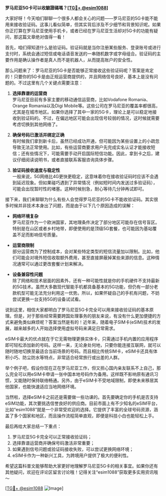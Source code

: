 **罗马尼亚5G卡可以收驗證碼嗎？[[TG💪+ @esim1088](https://t.me/s/esim1088)]**

大家好呀！今天咱们聊聊一个很多人都会关心的问题——罗马尼亚的5G卡能不能用来接收验证码。这事儿看似简单，但其实背后涉及不少细节和背景知识呢。如果你正打算在罗马尼亚使用手机卡，或者已经在罗马尼亚生活却对5G卡的功能有疑问，那这篇文章绝对值得一看！

首先，咱们得知道什么是验证码。验证码就是当你注册某些服务、登录账号或进行支付时，系统会通过短信或电话语音发送的一串随机数字或字母组合。验证码的主要作用是确认操作者是真人而不是机器人，从而提高账户的安全性。

那么问题来了：罗马尼亚的5G卡是否能够正常接收这些验证码呢？答案是肯定的！只要你的5G卡是由正规运营商提供的，并且网络信号良好，基本上是没有问题的。不过这里有几个关键点需要注意：

1. **选择靠谱的运营商**  
罗马尼亚目前有多家主要的移动通信运营商，比如Vodafone Romania、Orange Romania以及Digi Mobile等。这些公司在罗马尼亚的覆盖率都很高，尤其是在城市地区。如果你选择了其中一家的5G卡，理论上是可以稳定地接收到验证码的。不过，在偏远地区可能会出现信号较弱的情况，这时候就需要考虑切换到其他网络了。

2. **确保号码已激活并绑定正确**  
有时候我们拿到新卡后，虽然已经成功开通，但可能因为某些设置上的小疏忽导致无法正常使用。比如，有些运营商要求用户先完成实名认证才能接收短信；还有些情况下，可能需要手动开启国际短信功能。因此，拿到卡之后，建议仔细阅读说明书，或者直接联系客服咨询具体步骤。

3. **验证码接收速度与稳定性**  
一般来说，5G网络比4G更快更稳定，这意味着你在接收验证码时应该不会遇到延迟现象。但如果碰巧遇到了异常情况（例如短时间内发送过多验证码），可能会出现暂时性的堵塞。这种时候别急，耐心等待几分钟再试即可。

接下来，我们来聊聊为什么有些人会觉得罗马尼亚的5G卡不能收验证码。其实很多时候并非技术本身出了问题，而是由于以下几个原因造成的误解：

- **网络环境复杂**  
罗马尼亚作为一个欧洲国家，其地理条件决定了部分地区可能存在信号盲区。特别是在山区或者乡村地带，即便使用的是顶级5G套餐，也可能因为基站覆盖不足而影响信号质量。
  
- **运营商限制**  
部分运营商为了控制成本，会对某些特定类型的短信流量加以限制。比如，他们可能会对境外短信收取额外费用，甚至直接屏蔽掉某些来源的信息。这种情况通常可以通过更改套餐计划来解决。

- **设备兼容性问题**  
除了网络和技术层面的因素外，还有一种可能性就是你的手机硬件不支持最新的5G技术。虽然大多数现代智能手机都具备基本的5G功能，但仍有一部分老款机型可能无法充分利用这一优势。所以，如果怀疑自己的手机有问题，不妨尝试更换一台支持5G的设备试试看。

说到这里，相信大家都明白了罗马尼亚5G卡完全可以用来接收验证码的基本原理。但是，对于那些经常需要跨国处理事务的朋友来说，有没有什么更加便捷的方式来避免类似麻烦呢？答案当然是有的！近年来，随着电子SIM卡(eSIM)技术的发展，越来越多的人开始选择使用虚拟号码来满足日常需求。

eSIM卡最大的优点就在于它无需物理更换实体卡，只需通过手机内置的应用程序即可轻松添加新的号码。这样一来，无论身处何地，只要你能连接互联网，就可以随时随地切换至最适合当前场景的号码。而且相比传统SIM卡，eSIM卡还具有体积小巧、防尘防水等特点，非常适合经常旅行或出差的人群。

举个例子吧，假设你现在正在罗马尼亚工作，但又担心国内亲友联系不上自己，那么完全可以用eSIM卡申请一张中国本地号码作为备用。这样既不影响原有通讯习惯，又能随时保持联络畅通。另外，由于eSIM卡不受地域限制，即使未来移居其他国家，也能快速适应当地网络环境。

当然啦，选择eSIM卡之前还是需要做一些功课的。首先要确定你的手机是否支持eSIM功能，其次要挑选信誉良好的供应商。目前市面上有不少知名的eSIM平台，比如“esim1088”就是一个非常受欢迎的选择。它提供了丰富的全球号码资源，涵盖了多个国家和地区，而且操作流程简单直观，即便是科技小白也能轻松上手。

最后再给大家总结一下重点：
1. 罗马尼亚5G卡完全可以正常接收验证码；
2. 选择靠谱运营商并确保号码激活非常重要；
3. 如果遇到信号问题或验证码接收失败，可以尝试更换网络环境；
4. eSIM卡作为一种新兴工具，为跨境用户提供了极大的便利性。

希望这篇科普文能够帮助大家更好地理解罗马尼亚5G卡的相关事宜。如果你还有其他疑问，欢迎在评论区留言讨论哦！记得关注“esim1088”获取更多实用资讯哦～

[[TG💪+ @esim1088](https://t.me/s/esim1088) ![Image](https://i.postimg.cc/4NQfJmqS/Snipaste-2025-05-13-00-14-12.png)]